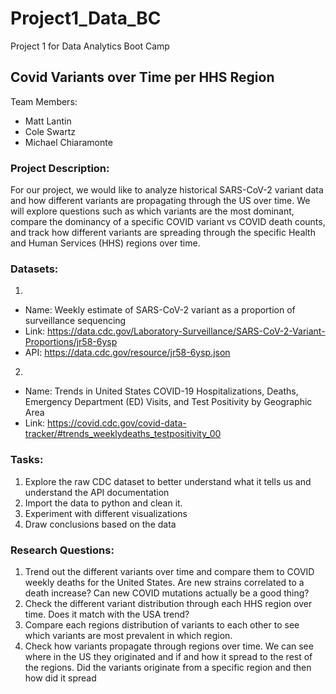 # Project1_Data_BC
Project 1 for Data Analytics Boot Camp

## Covid Variants over Time per HHS Region
Team Members:
  - Matt Lantin
  - Cole Swartz
  - Michael Chiaramonte
### Project Description:

For our project, we would like to analyze historical SARS-CoV-2 variant data and how different variants are propagating through the US over time. We will explore questions such as which variants are the most dominant, compare the dominancy of a specific COVID variant vs COVID death counts, and track how different variants are spreading through the specific Health and Human Services (HHS) regions over time.    

### Datasets: 
  1.
  - Name: Weekly estimate of SARS-CoV-2 variant as a proportion of surveillance sequencing
  - Link: https://data.cdc.gov/Laboratory-Surveillance/SARS-CoV-2-Variant-Proportions/jr58-6ysp
  - API: https://data.cdc.gov/resource/jr58-6ysp.json
  
  2.
  - Name: Trends in United States COVID-19 Hospitalizations, Deaths, Emergency Department (ED) Visits, and Test Positivity by Geographic Area
  - Link: https://covid.cdc.gov/covid-data-tracker/#trends_weeklydeaths_testpositivity_00


### Tasks:
1.	Explore the raw CDC dataset to better understand what it tells us and understand the API documentation
2.	Import the data to python and clean it.
3.	Experiment with different visualizations
4.	Draw conclusions based on the data

### Research Questions:
1.  Trend out the different variants over time and compare them to COVID weekly deaths for the United States. Are new strains correlated to a death increase? Can new COVID mutations actually be a good thing?
2.	Check the different variant distribution through each HHS region over time. Does it match with the USA trend?
3.	Compare each regions distribution of variants to each other to see which variants are most prevalent in which region.
4.	Check how variants propagate through regions over time. We can see where in the US they originated and if and how it spread to the rest of the regions. Did the variants originate from a specific region and then how did it spread 


